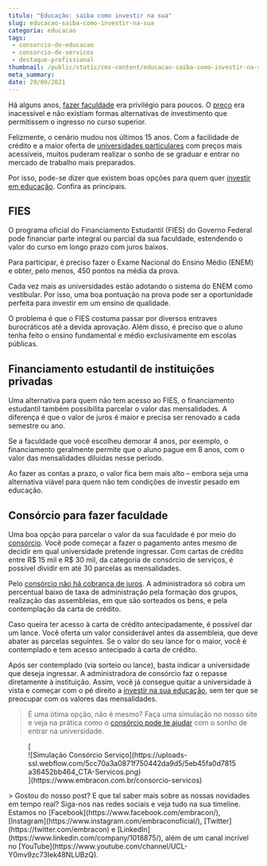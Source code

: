 ```yaml
---
titulo: "Educação: saiba como investir na sua"
slug: educacao-saiba-como-investir-na-sua
categoria: educacao
tags:
 - consorcio-de-educacao
 - consorcio-de-servicos
 - destaque-profissional
thumbnail: /public/static/cms-content/educacao-saiba-como-investir-na-sua.png
meta_summary: 
date: 29/09/2021
---
```

Há alguns anos, [fazer faculdade](https://www.embracon.com.br/blog/tire-as-suas-duvidas-sobre-o-consorcio-de-educacao-embracon) era privilégio para poucos. O [preço](https://www.embracon.com.br/blog/preco-da-faculdade-por-que-ele-nao-deve-ser-o-principal-fator-na-escolha-de-um-curso) era inacessível e não existiam formas alternativas de investimento que permitissem o ingresso no curso superior.

Felizmente, o cenário mudou nos últimos 15 anos. Com a facilidade de crédito e a maior oferta de [universidades particulares](https://www.embracon.com.br/blog/conheca-4-formas-de-pagar-a-faculdade) com preços mais acessíveis, muitos puderam realizar o sonho de se graduar e entrar no mercado de trabalho mais preparados.

Por isso, pode-se dizer que existem boas opções para quem quer [investir em educação](https://www.embracon.com.br/blog/conheca-4-formas-de-pagar-a-faculdade). Confira as principais.

**FIES**
--------

O programa oficial do Financiamento Estudantil (FIES) do Governo Federal pode financiar parte integral ou parcial da sua faculdade, estendendo o valor do curso em longo prazo com juros baixos.

Para participar, é preciso fazer o Exame Nacional do Ensino Médio (ENEM) e obter, pelo menos, 450 pontos na média da prova.

Cada vez mais as universidades estão adotando o sistema do ENEM como vestibular. Por isso, uma boa pontuação na prova pode ser a oportunidade perfeita para investir em um ensino de qualidade.

O problema é que o FIES costuma passar por diversos entraves burocráticos até a devida aprovação. Além disso, é preciso que o aluno tenha feito o ensino fundamental e médio exclusivamente em escolas públicas.

**Financiamento estudantil de instituições privadas**
-----------------------------------------------------

Uma alternativa para quem não tem acesso ao FIES, o financiamento estudantil também possibilita parcelar o valor das mensalidades. A diferença é que o valor de juros é maior e precisa ser renovado a cada semestre ou ano.

Se a faculdade que você escolheu demorar 4 anos, por exemplo, o financiamento geralmente permite que o aluno pague em 8 anos, com o valor das mensalidades diluídas nesse período.

Ao fazer as contas a prazo, o valor fica bem mais alto – embora seja uma alternativa viável para quem não tem condições de investir pesado em educação.

Consórcio para fazer faculdade
------------------------------

Uma boa opção para parcelar o valor da sua faculdade é por meio do[ consórcio](https://www.embracon.com.br/blog/tire-as-suas-duvidas-sobre-o-consorcio-de-educacao-embracon). Você pode começar a fazer o pagamento antes mesmo de decidir em qual universidade pretende ingressar. Com cartas de crédito entre R$ 15 mil e R$ 30 mil, da categoria de consórcio de serviços, é possível dividir em até 30 parcelas as mensalidades.

Pelo [consórcio não há cobrança de juros](https://www.embracon.com.br/blog/como-funciona-o-consorcio-embracon-para-pagar-faculdade). A administradora só cobra um percentual baixo de taxa de administração pela formação dos grupos, realização das assembleias, em que são sorteados os bens, e pela contemplação da carta de crédito.

Caso queira ter acesso à carta de crédito antecipadamente, é possível dar um lance. Você oferta um valor considerável antes da assembleia, que deve abater as parcelas seguintes. Se o valor do seu lance for o maior, você é contemplado e tem acesso antecipado à carta de crédito.

Após ser contemplado (via sorteio ou lance), basta indicar a universidade que deseja ingressar. A administradora de consórcio faz o repasse diretamente à instituição. Assim, você já consegue quitar a universidade à vista e começar com o pé direito a [investir na sua educação](https://www.embracon.com.br/blog/tire-as-suas-duvidas-sobre-o-consorcio-de-educacao-embracon), sem ter que se preocupar com os valores das mensalidades.

> É uma ótima opção, não é mesmo? Faça uma simulação no nosso site e veja na prática como o [consórcio pode te ajudar](https://www.embracon.com.br/blog/consorcio-embracon-para-pagar-faculdade) com o sonho de entrar na universidade.

<figure class="w-richtext-figure-type-image w-richtext-align-center">[<div>![Simulação Consórcio Serviço](https://uploads-ssl.webflow.com/5cc70a3a0871f750442da9d5/5eb45fa0d7815a36452bb464_CTA-Servicos.png)</div>](https://www.embracon.com.br/consorcio-servicos)</figure>> Gostou do nosso post? E que tal saber mais sobre as nossas novidades em tempo real? Siga-nos nas redes sociais e veja tudo na sua timeline. Estamos no [Facebook](https://www.facebook.com/embracon/), [Instagram](https://www.instagram.com/embraconoficial/), [Twitter](https://twitter.com/embracon) e [LinkedIn](https://www.linkedin.com/company/1018875/), além de um canal incrível no [YouTube](https://www.youtube.com/channel/UCL-Y0mv9zc73Iek48NLUBzQ).

‍

‍
